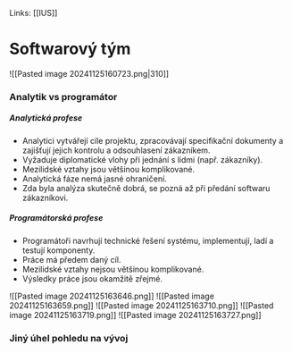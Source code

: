 Links: [[IUS]]

# Softwarový tým
![[Pasted image 20241125160723.png|310]]

### Analytik vs programátor
##### Analytická profese
- Analytici vytvářejí cíle projektu, zpracovávají specifikační dokumenty a zajišťují jejich kontrolu a odsouhlasení zákazníkem.
- Vyžaduje diplomatické vlohy při jednání s lidmi (např. zákazníky).
- Mezilidské vztahy jsou většinou komplikované.
- Analytická fáze nemá jasné ohraničení.
- Zda byla analýza skutečně dobrá, se pozná až při předání softwaru zákazníkovi.
##### Programátorská profese
- Programátoři navrhují technické řešení systému, implementují, ladí a testují komponenty.
- Práce má předem daný cíl.
- Mezilidské vztahy nejsou většinou komplikované.
- Výsledky práce jsou okamžitě zřejmé.

![[Pasted image 20241125163646.png]]
![[Pasted image 20241125163659.png]]
![[Pasted image 20241125163710.png]]
![[Pasted image 20241125163719.png]]
![[Pasted image 20241125163727.png]]

### Jiný úhel pohledu na vývoj